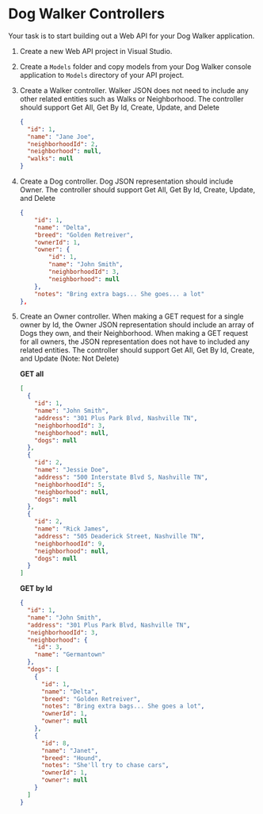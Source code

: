 # Dog Walker Controllers

Your task is to start building out a Web API for your Dog Walker application.

1. Create a new Web API project in Visual Studio.
1. Create a `Models` folder and copy models from your Dog Walker console application to `Models` directory of your API project.
1. Create a Walker controller. Walker JSON does not need to include any other related entities such as Walks or Neighborhood. The controller should support Get All, Get By Id, Create, Update, and Delete

   ```json
   {
     "id": 1,
     "name": "Jane Joe",
     "neighborhoodId": 2,
     "neighborhood": null,
     "walks": null
   }
   ```

1. Create a Dog controller. Dog JSON representation should include Owner. The controller should support Get All, Get By Id, Create, Update, and Delete
   ```json
   {
       "id": 1,
       "name": "Delta",
       "breed": "Golden Retreiver",
       "ownerId": 1,
       "owner": {
           "id": 1,
           "name": "John Smith",
           "neighborhoodId": 3,
           "neighborhood": null
       },
       "notes": "Bring extra bags... She goes... a lot"
   },
   ```
1. Create an Owner controller. When making a GET request for a single owner by Id, the Owner JSON representation should include an array of Dogs they own, and their Neighborhood. When making a GET request for all owners, the JSON representation does not have to included any related entities. The controller should support Get All, Get By Id, Create, and Update (Note: Not Delete)

   **GET all**

   ```json
   [
     {
       "id": 1,
       "name": "John Smith",
       "address": "301 Plus Park Blvd, Nashville TN",
       "neighborhoodId": 3,
       "neighborhood": null,
       "dogs": null
     },
     {
       "id": 2,
       "name": "Jessie Doe",
       "address": "500 Interstate Blvd S, Nashville TN",
       "neighborhoodId": 5,
       "neighborhood": null,
       "dogs": null
     },
     {
       "id": 2,
       "name": "Rick James",
       "address": "505 Deaderick Street, Nashville TN",
       "neighborhoodId": 9,
       "neighborhood": null,
       "dogs": null
     }
   ]
   ```

   **GET by Id**

   ```json
   {
     "id": 1,
     "name": "John Smith",
     "address": "301 Plus Park Blvd, Nashville TN",
     "neighborhoodId": 3,
     "neighborhood": {
       "id": 3,
       "name": "Germantown"
     },
     "dogs": [
       {
         "id": 1,
         "name": "Delta",
         "breed": "Golden Retreiver",
         "notes": "Bring extra bags... She goes a lot",
         "ownerId": 1,
         "owner": null
       },
       {
         "id": 8,
         "name": "Janet",
         "breed": "Hound",
         "notes": "She'll try to chase cars",
         "ownerId": 1,
         "owner": null
       }
     ]
   }
   ```
